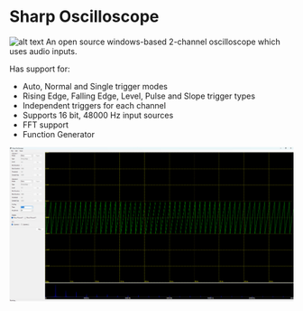 # Sharp Oscilloscope 
![alt text](https://github.com/mmcc1/SharpOscilloscope/blob/master/SharpOscilloscope_w.ico?raw=true) 
An open source windows-based 2-channel oscilloscope which uses audio inputs. 

Has support for: 
- Auto, Normal and Single trigger modes 
- Rising Edge, Falling Edge, Level, Pulse and Slope trigger types 
- Independent triggers for each channel
- Supports 16 bit, 48000 Hz input sources
- FFT support
- Function Generator

![alt text](https://github.com/mmcc1/SharpOscilloscope/blob/master/UI3.jpg?raw=true)
